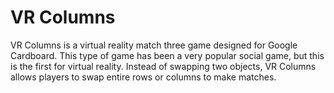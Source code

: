 # VR Columns

VR Columns is a virtual reality match three game designed for Google Cardboard. This type of game has been a very popular social game, but this is the first for virtual reality. Instead of swapping two objects, VR Columns allows players to swap entire rows or columns to make matches. 
